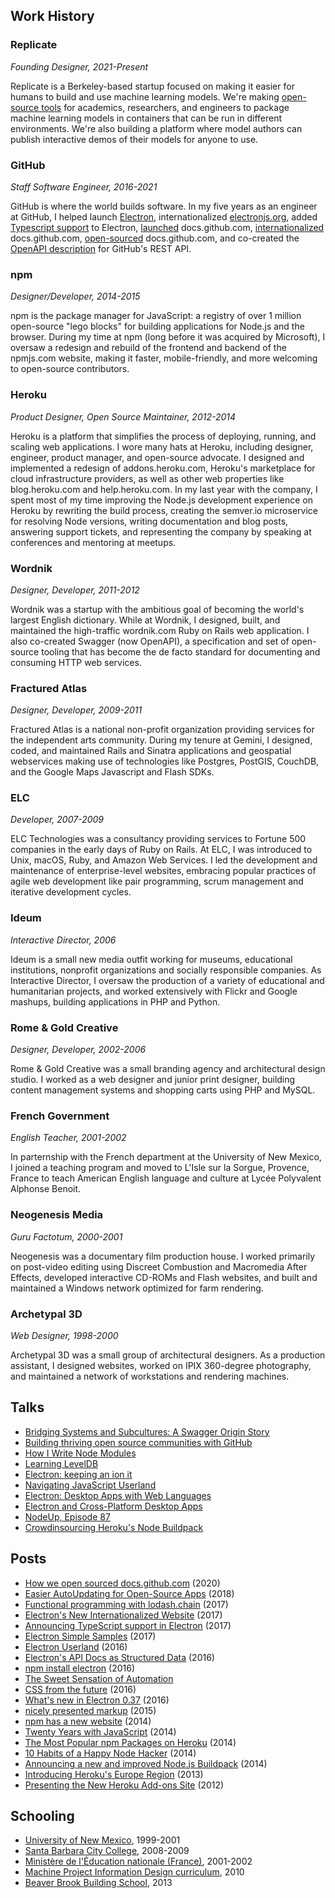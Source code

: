 <!--
title: Zeke Sikelianos
description: designer, engineer, documentarian
-->

## Work History

### Replicate

_Founding Designer, 2021-Present_

Replicate is a Berkeley-based startup focused on making it easier for humans to build and use machine learning models. We're making [open-source tools](https://github.com/replicate) for academics, researchers, and engineers to package machine learning models in containers that can be run in different environments. We're also building a platform where model authors can publish interactive demos of their models for anyone to use.

### GitHub

_Staff Software Engineer, 2016-2021_

GitHub is where the world builds software. In my five years as an engineer at GitHub, I helped launch [Electron](https://www.youtube.com/watch?v=FNHBfN8c32U), internationalized [electronjs.org](https://www.electronjs.org/blog/new-website), added [Typescript support](https://www.electronjs.org/blog/typescript) to Electron, [launched](https://github.blog/2020-07-01-launching-docs-github-com/) docs.github.com, [internationalized](https://github.blog/2019-09-16-product-documentation-now-available-in-spanish/) docs.github.com, [open-sourced](https://github.blog/2020-10-14-how-we-open-sourced-docs-github-com/) docs.github.com, and co-created the [OpenAPI description](https://github.blog/2020-07-27-introducing-githubs-openapi-description/) for GitHub's REST API.

### npm

_Designer/Developer, 2014-2015_

npm is the package manager for JavaScript​: a registry of over 1 million open-source "lego blocks" for building applications for Node.js and the browser. During my time at npm (long before it was acquired by Microsoft), I oversaw a redesign and rebuild of the frontend and backend of the npmjs.com website, making it faster, mobile-friendly, and more welcoming to open-source contributors.

### Heroku

_Product Designer, Open Source Maintainer, 2012-2014_

Heroku is a platform that simplifies the process of deploying, running, and scaling web applications. I wore many hats at Heroku, including designer, engineer, product manager, and open-source advocate. I designed and implemented a redesign of addons.heroku.com, Heroku's marketplace for cloud infrastructure providers, as well as other web properties like blog.heroku.com and help.heroku.com. In my last year with the company, I spent most of my time improving the Node.js development experience on Heroku by rewriting the build process, creating the semver.io microservice for resolving Node versions, writing documentation and blog posts, answering support tickets, and representing the company by speaking at conferences and mentoring at meetups.

### Wordnik

_Designer, Developer, 2011-2012_

Wordnik was a startup with the ambitious goal of becoming the world's largest English dictionary. While at Wordnik, I designed, built, and maintained the high-traffic wordnik.com Ruby on Rails web application. I also co-created Swagger (now OpenAPI), a specification and set of open-source tooling that has become the de facto standard for documenting and consuming HTTP web services.

### Fractured Atlas

_Designer, Developer, 2009-2011_

Fractured Atlas is a national non-profit organization providing services for the independent arts community. During my tenure at Gemini, I designed, coded, and maintained Rails and Sinatra applications and geospatial webservices making use of technologies like Postgres, PostGIS, CouchDB, and the Google Maps Javascript and Flash SDKs.

### ELC

_Developer, 2007-2009_

ELC Technologies was a consultancy providing services to Fortune 500 companies in the early days of Ruby on Rails. At ELC, I was introduced to Unix, macOS, Ruby, and Amazon Web Services. I led the development and maintenance of enterprise-level websites, embracing popular practices of agile web development like pair programming, scrum management and iterative development cycles.

### Ideum

_Interactive Director, 2006_

Ideum is a small new media outfit working for museums, educational institutions, nonprofit organizations and socially responsible companies. As Interactive Director, I oversaw the production of a variety of educational and humanitarian projects, and worked extensively with Flickr and Google mashups, building applications in PHP and Python.

### Rome & Gold Creative

_Designer, Developer, 2002-2006_

Rome & Gold Creative was a small branding agency and architectural design studio. I worked as a web designer and junior print designer, building content management systems and shopping carts using PHP and MySQL.

### French Government

_English Teacher, 2001-2002_

In parternship with the French department at the University of New Mexico, I joined a teaching program and moved to L'Isle sur la Sorgue, Provence, France to teach American English language and culture at Lycée Polyvalent Alphonse Benoit.

### Neogenesis Media

_Guru Factotum, 2000-2001_

Neogenesis was a documentary film production house. I worked primarily on post-video editing using Discreet Combustion and Macromedia After Effects, developed interactive CD-ROMs and Flash websites, and built and maintained a Windows network optimized for farm rendering.

### Archetypal 3D

_Web Designer, 1998-2000_

Archetypal 3D was a small group of architectural designers. As a production assistant, I designed websites, worked on IPIX 360-degree photography, and maintained a network of workstations and rendering machines.

## Talks

- [Bridging Systems and Subcultures: A Swagger Origin Story](https://www.youtube.com/watch?v=_G9dlv66-xw)
- [Building thriving open source communities with GitHub](https://www.youtube.com/watch?v=0IOmzppk-_Y)
- [How I Write Node Modules](https://www.youtube.com/watch?v=6Y6QMgEEAXk)
- [Learning LevelDB](https://github.com/zeke/learning-leveldb#readme)
- [Electron: keeping an ion it](https://www.youtube.com/watch?v=GH3P4nen5hQ)
- [Navigating JavaScript Userland](https://www.youtube.com/watch?v=rKWHS2cfcAw&t=597s)
- [Electron: Desktop Apps with Web Languages](https://www.youtube.com/watch?v=FNHBfN8c32U)
- [Electron and Cross-Platform Desktop Apps](https://changelog.com/podcast/216)
- [NodeUp, Episode 87](http://nodeup.com/eightyseven)
- [Crowdinsourcing Heroku's Node Buildpack](https://www.youtube.com/watch?v=1bbpBirW5-Q)

## Posts

- [How we open sourced docs.github.com](https://github.blog/2020-10-14-how-we-open-sourced-docs-github-com/) (2020)
- [Easier AutoUpdating for Open-Source Apps](https://www.electronjs.org/blog/autoupdating-electron-apps) (2018)
- [Functional programming with lodash.chain](https://zeke.sikelianos.com/chain/) (2017)
- [Electron's New Internationalized Website](https://www.electronjs.org/blog/new-website) (2017)
- [Announcing TypeScript support in Electron](https://www.electronjs.org/blog/typescript) (2017)
- [Electron Simple Samples](https://www.electronjs.org/blog/simple-samples) (2017)
- [Electron Userland](https://www.electronjs.org/blog/userland) (2016)
- [Electron's API Docs as Structured Data](https://www.electronjs.org/blog/api-docs-json-schema) (2016)
- [npm install electron](https://www.electronjs.org/blog/npm-install-electron) (2016)
- [The Sweet Sensation of Automation](https://zeke.sikelianos.com/npm-and-github-automation-with-heroku/)
- [CSS from the future](https://zeke.sikelianos.com/css-from-the-future/) (2016)
- [What's new in Electron 0.37](https://www.electronjs.org/blog/electron-37) (2016)
- [nicely presented markup](http://blog.npmjs.org/post/109508231330/nicely-presented-markup) (2015)
- [npm has a new website](http://blog.npmjs.org/post/104856015780/npm-has-a-new-website) (2014)
- [Twenty Years with JavaScript](http://zeke.sikelianos.com/posts/twenty-years-with-javascript) (2014)
- [The Most Popular npm Packages on Heroku](https://github.com/zeke/popular-npm-packages-on-heroku/blob/master/blog-post.md) (2014)
- [10 Habits of a Happy Node Hacker](https://blog.heroku.com/archives/2014/3/11/node-habits) (2014)
- [Announcing a new and improved Node.js Buildpack](https://blog.heroku.com/archives/2013/12/10/new-node-buildpack) (2014)
- [Introducing Heroku's Europe Region](https://blog.heroku.com/archives/2013/4/24/europe-region) (2013)
- [Presenting the New Heroku Add-ons Site](https://blog.heroku.com/archives/2012/12/4/new-addons-site) (2012)

## Schooling

- [University of New Mexico](https://zeke.sikelianos.com/unm), 1999-2001
- [Santa Barbara City College](https://www.sbcc.edu/), 2008-2009
- [Ministère de l'Éducation nationale (France)](https://zeke.sikelianos.com/france), 2001-2002
- [Machine Project Information Design curriculum](https://machineproject.com/), 2010
- [Beaver Brook Building School](https://zeke.sikelianos.com/beaver-brook), 2013